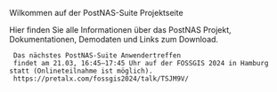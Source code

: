 Wilkommen auf der PostNAS-Suite Projektseite

Hier finden Sie alle Informationen über das PostNAS Projekt, Dokumentationen, Demodaten und Links zum Download.

```
 Das nächstes PostNAS-Suite Anwendertreffen
 findet am 21.03, 16:45–17:45 Uhr auf der FOSSGIS 2024 in Hamburg statt (Onlineteilnahme ist möglich).
 https://pretalx.com/fossgis2024/talk/TSJM9V/
```
